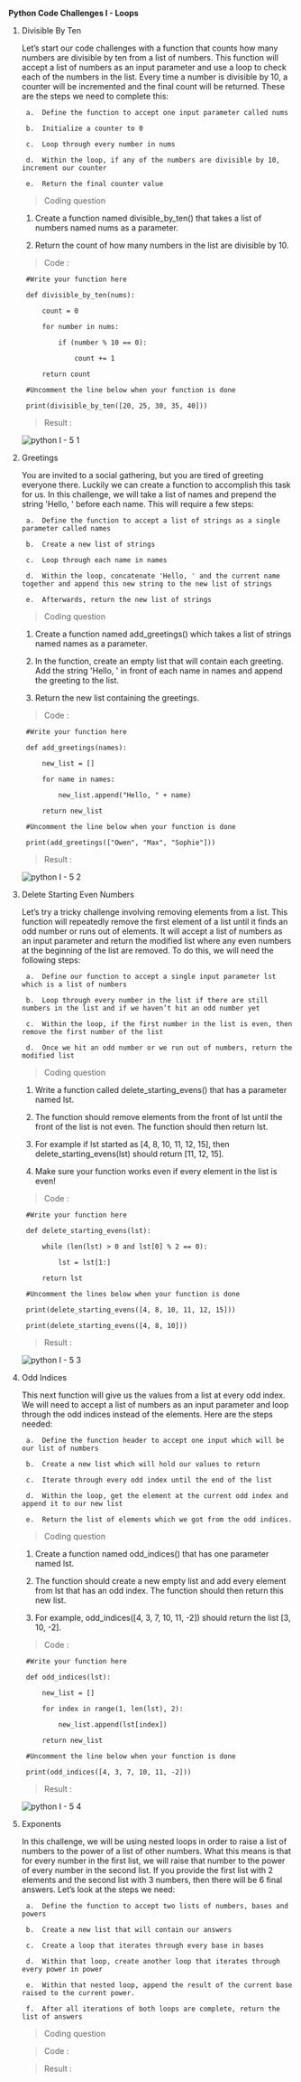 **Python Code Challenges I - Loops**

1. Divisible By Ten

    Let’s start our code challenges with a function that counts how many numbers are divisible by ten from a list of numbers. This function will accept a list of numbers as an input parameter and use a loop to check each of the numbers in the list. Every time a number is divisible by 10, a counter will be incremented and the final count will be returned. These are the steps we need to complete this:

        a.  Define the function to accept one input parameter called nums

        b.  Initialize a counter to 0

        c.  Loop through every number in nums

        d.  Within the loop, if any of the numbers are divisible by 10, increment our counter

        e.  Return the final counter value

    >   Coding question

    1.  Create a function named divisible_by_ten() that takes a list of numbers named nums as a parameter.

    2.  Return the count of how many numbers in the list are divisible by 10.

    >   Code :

        #Write your function here

        def divisible_by_ten(nums):

            count = 0

            for number in nums:

                if (number % 10 == 0):

                    count += 1

            return count

        #Uncomment the line below when your function is done

        print(divisible_by_ten([20, 25, 30, 35, 40]))

    >   Result  :

      ![python I - 5 1](https://user-images.githubusercontent.com/74751990/192553691-31638ae1-9d76-4154-94ff-aa9ac9c9ab1e.jpg)

2. Greetings

    You are invited to a social gathering, but you are tired of greeting everyone there. Luckily we can create a function to accomplish this task for us. In this challenge, we will take a list of names and prepend the string 'Hello, ' before each name. This will require a few steps:

        a.  Define the function to accept a list of strings as a single parameter called names

        b.  Create a new list of strings

        c.  Loop through each name in names

        d.  Within the loop, concatenate 'Hello, ' and the current name together and append this new string to the new list of strings

        e.  Afterwards, return the new list of strings

    >   Coding question

    1.  Create a function named add_greetings() which takes a list of strings named names as a parameter.

    2.  In the function, create an empty list that will contain each greeting. Add the string 'Hello, ' in front of each name in names and append the greeting to the list.

    3.  Return the new list containing the greetings.

    >   Code :

        #Write your function here
    
        def add_greetings(names):
    
            new_list = []
    
            for name in names:
        
                new_list.append("Hello, " + name)
    
            return new_list

        #Uncomment the line below when your function is done
    
        print(add_greetings(["Owen", "Max", "Sophie"]))

    >   Result  :

      ![python I - 5 2](https://user-images.githubusercontent.com/74751990/192597088-df91bfab-a9ea-4947-9043-2f2cc29c70c6.jpg)

3. Delete Starting Even Numbers

    Let’s try a tricky challenge involving removing elements from a list. This function will repeatedly remove the first element of a list until it finds an odd number or runs out of elements. It will accept a list of numbers as an input parameter and return the modified list where any even numbers at the beginning of the list are removed. To do this, we will need the following steps:

        a.  Define our function to accept a single input parameter lst which is a list of numbers

        b.  Loop through every number in the list if there are still numbers in the list and if we haven’t hit an odd number yet

        c.  Within the loop, if the first number in the list is even, then remove the first number of the list

        d.  Once we hit an odd number or we run out of numbers, return the modified list

    >   Coding question

    1.  Write a function called delete_starting_evens() that has a parameter named lst.

    2.  The function should remove elements from the front of lst until the front of the list is not even. The function should then return lst.

    3.  For example if lst started as [4, 8, 10, 11, 12, 15], then delete_starting_evens(lst) should return [11, 12, 15].

    4.  Make sure your function works even if every element in the list is even!

    >   Code :

        #Write your function here

        def delete_starting_evens(lst):

            while (len(lst) > 0 and lst[0] % 2 == 0):

                lst = lst[1:]

            return lst

        #Uncomment the lines below when your function is done

        print(delete_starting_evens([4, 8, 10, 11, 12, 15]))

        print(delete_starting_evens([4, 8, 10]))

    >   Result  :

      ![python I - 5 3](https://user-images.githubusercontent.com/74751990/192845855-94a65473-a5e8-421b-be57-fe8b0b333fff.jpg)

4. Odd Indices

    This next function will give us the values from a list at every odd index. We will need to accept a list of numbers as an input parameter and loop through the odd indices instead of the elements. Here are the steps needed:

        a.  Define the function header to accept one input which will be our list of numbers

        b.  Create a new list which will hold our values to return

        c.  Iterate through every odd index until the end of the list

        d.  Within the loop, get the element at the current odd index and append it to our new list

        e.  Return the list of elements which we got from the odd indices.

    >   Coding question

    1.  Create a function named odd_indices() that has one parameter named lst.

    2.  The function should create a new empty list and add every element from lst that has an odd index. The function should then return this new list.

    3.  For example, odd_indices([4, 3, 7, 10, 11, -2]) should return the list [3, 10, -2].

    >   Code :

        #Write your function here

        def odd_indices(lst):
  
            new_list = []
  
            for index in range(1, len(lst), 2):
 
                new_list.append(lst[index])

            return new_list

        #Uncomment the line below when your function is done

        print(odd_indices([4, 3, 7, 10, 11, -2]))

    >   Result  :

      ![python I - 5 4](https://user-images.githubusercontent.com/74751990/192846813-e21a57dd-3133-451f-975b-c7e676f14383.jpg)

5. Exponents

    In this challenge, we will be using nested loops in order to raise a list of numbers to the power of a list of other numbers. What this means is that for every number in the first list, we will raise that number to the power of every number in the second list. If you provide the first list with 2 elements and the second list with 3 numbers, then there will be 6 final answers. Let’s look at the steps we need:

        a.  Define the function to accept two lists of numbers, bases and powers

        b.  Create a new list that will contain our answers

        c.  Create a loop that iterates through every base in bases

        d.  Within that loop, create another loop that iterates through every power in power

        e.  Within that nested loop, append the result of the current base raised to the current power.

        f.  After all iterations of both loops are complete, return the list of answers

    >   Coding question



    >   Code :



    >   Result  :




